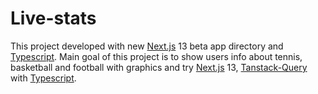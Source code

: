 # Live-stats
This project developed with new [Next.js](https://nextjs.org/) 13 beta app directory and [Typescript](https://www.typescriptlang.org/). Main goal of this project is to show users info about tennis, basketball and football with graphics and try [Next.js](https://nextjs.org/) 13, [Tanstack-Query](https://tanstack.com/) with [Typescript](https://www.typescriptlang.org/).
